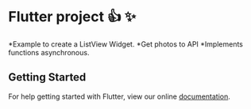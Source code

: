 # Flutter project :+1: :sparkles:

*Example to create a ListView Widget.
*Get photos to API
*Implements functions asynchronous.

## Getting Started

For help getting started with Flutter, view our online
[documentation](https://flutter.io/).
